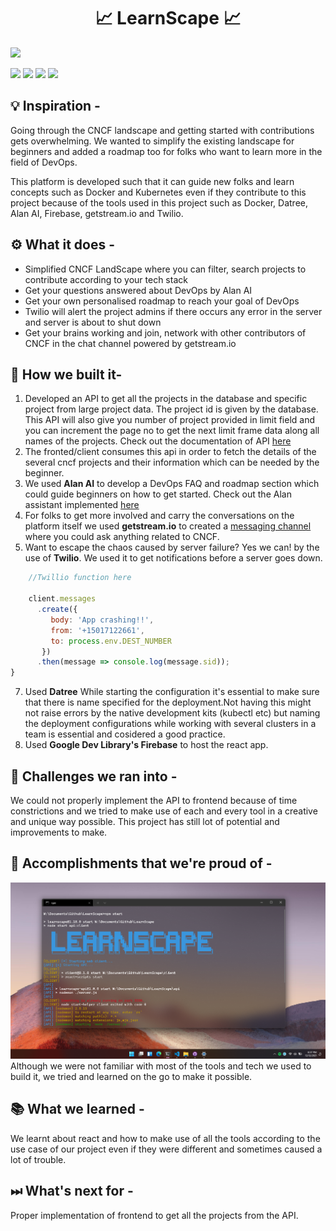<h1 align="center"> 📈 LearnScape 📈 </h1>

<img src="https://raw.githubusercontent.com/starlightknown/LearnScape/main/learnscape.gif?token=ARZODXPL47CVB33WWK76F6LBXXH32">

<a href="https://github.com/starlightknown/LearnScape"><img src="https://badges.frapsoft.com/os/v1/open-source.svg?v=103"></a>
<a href="https://github.com/starlightknown/LearnScape"><img src="https://img.shields.io/badge/Built%20by-developers%20%3C%2F%3E-0059b3"></a>
<a href="https://github.com/starlightknown/LearnScape"><img src="https://img.shields.io/static/v1.svg?label=Contributions&message=Welcome&color=yellow"></a>
<a href="https://github.com/starlightknown/"><img src="https://img.shields.io/badge/Maintained%3F-yes-brightgreen.svg?v=103"></a>

## 💡 Inspiration -
Going through the CNCF landscape and getting started with contributions gets overwhelming. We wanted to simplify the existing landscape for beginners and added a roadmap too for folks who want to learn more in the field of DevOps. 

This platform is developed such that it can guide new folks and learn concepts such as Docker and Kubernetes even if they contribute to this project because of the tools used in this project such as Docker, Datree, Alan AI, Firebase, getstream.io and Twilio. 

## ⚙ What it does -
- Simplified CNCF LandScape where you can filter, search projects to contribute according to your tech stack
- Get your questions answered about DevOps by Alan AI
- Get your own personalised roadmap to reach your goal of DevOps
- Twilio will alert the project admins if there occurs any error in the server and server is about to shut down
- Get your brains working and join, network with other contributors of CNCF in the chat channel powered by getstream.io

## 🔧 How we built it-
1. Developed an API to get all the projects in the database and specific project from large project data. The project id is given by the database. This API will also give you number of project provided in limit field and you can increment the page no to get the next limit frame data along all names of the projects. Check out the documentation of API [here](https://github.com/starlightknown/LearnScape/tree/main/api)
2. The fronted/client consumes this api in order to fetch the details of the several cncf projects and their information which can be needed by the beginner.
3. We used **Alan AI** to develop a DevOps FAQ and roadmap section which could guide beginners on how to get started. Check out the Alan assistant implemented [here](https://github.com/starlightknown/LearnScape/tree/main/roadmap)
4. For folks to get more involved and carry the conversations on the platform itself we used **getstream.io** to created a [messaging channel](https://github.com/starlightknown/LearnScape/tree/main/stream-cncfchat) where you could ask anything related to CNCF. 
5. Want to escape the chaos caused by server failure? Yes we can! by the use of **Twilio**. We used it to get notifications before a server goes down.
```js function serverDownAlerts() {
	//Twillio function here

    client.messages
      .create({
         body: 'App crashing!!',
         from: '+15017122661',
         to: process.env.DEST_NUMBER
       })
      .then(message => console.log(message.sid));
}
```
7. Used **Datree** While starting the configuration it's essential to make sure that there is name specified for the deployment.Not having this might not raise errors by the native development kits (kubectl etc) but naming the deployment configurations while working with several clusters in a team is essential and cosidered a good practice.
8. Used **Google Dev Library's Firebase** to host the react app. 

## 💪 Challenges we ran into -
We could not properly implement the API to frontend because of time constrictions and we tried to make use of each and every tool in a creative and unique way possible. This project has still lot of potential and improvements to make. 

## 📌 Accomplishments that we're proud of -
<img src="/screenshots/cli.png?raw=true">
Although we were not familiar with most of the tools and tech we used to build it, we tried and learned on the go to make it possible.

## 📚 What we learned -
We learnt about react and how to make use of all the tools according to the use case of our project even if they were different and sometimes caused a lot of trouble.

## ⏭ What's next for -
Proper implementation of frontend to get all the projects from the API. 

